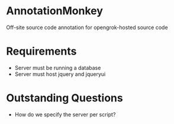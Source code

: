 AnnotationMonkey
================

Off-site source code annotation for opengrok-hosted source code


Requirements
============

* Server must be running a database
* Server must host jquery and jqueryui

Outstanding Questions
=====================

* How do we specify the server per script?


